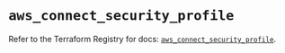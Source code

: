 # `aws_connect_security_profile`

Refer to the Terraform Registry for docs: [`aws_connect_security_profile`](https://registry.terraform.io/providers/hashicorp/aws/5.75.1/docs/resources/connect_security_profile).
